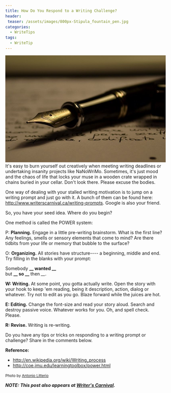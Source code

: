```yaml
---
title: How Do You Respond to a Writing Challenge?
header:
 teaser: /assets/images/800px-Stipula_fountain_pen.jpg
categories:
  - WriteTips
tags:
  - WriteTip
---
```

<img src="/assets/images/800px-Stipula_fountain_pen.jpg">It's easy to burn yourself out creatively when meeting writing deadlines or undertaking insanity projects like NaNoWriMo. Sometimes, it's just mood and the chaos of life that locks your muse in a wooden crate wrapped in chains buried in your cellar. Don't look there. Please excuse the bodies.

One way of dealing with your stalled writing motivation is to jump on a writing prompt and just go with it. A bunch of them can be found here: <a href="http://www.writerscarnival.ca/writing-prompts">http://www.writerscarnival.ca/writing-prompts</a>. Google is also your friend.

So, you have your seed idea. Where do you begin?

One method is called the POWER system:

P: **Planning.** Engage in a little pre-writing brainstorm. What is the first line? Any feelings, smells or sensory elements that come to mind? Are there tidbits from your life or memory that bubble to the surface?

O: **Organizing.** All stories have structure---- a beginning, middle and end. Try filling in the blanks with your prompt:

> 
  Somebody **__ wanted __**   
but **__ so __** then *__*.


**W: Writing.** At some point, you gotta actually write. Open the story with your hook to keep 'em reading, being it description, action, dialog or whatever. Try not to edit as you go. Blaze forward while the juices are hot.

**E: Editing.** Change the font-size and read your story aloud. Search and destroy passive voice. Whatever works for you. Oh, and spell check. Please.

**R: Revise.** Writing is re-writing.

Do you have any tips or tricks on responding to a writing prompt or challenge? Share in the comments below.

**Reference:**

<ul>
  <li><a href="http://en.wikipedia.org/wiki/Writing_process">http://en.wikipedia.org/wiki/Writing_process</a></li>
  <li><a href="http://coe.jmu.edu/learningtoolbox/power.html">http://coe.jmu.edu/learningtoolbox/power.html</a></li>
</ul>

<small>Photo by <a href="https://commons.wikimedia.org/wiki/File:Stipula_fountain_pen.jpg" target="_blank">Antonio Litterio</a></small>

***NOTE: This post also appears at <a href="http://www.writerscarnival.ca/respond-writing-challenge/">Writer's Carnival</a>.***